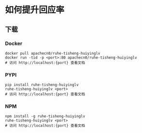 # 如何提升回应率

## 下载

### Docker

```
docker pull apachecn0/ruhe-tisheng-huiyinglv
docker run -tid -p <port>:80 apachecn0/ruhe-tisheng-huiyinglv
# 访问 http://localhost:{port} 查看文档
```

### PYPI

```
pip install ruhe-tisheng-huiyinglv
ruhe-tisheng-huiyinglv <port>
# 访问 http://localhost:{port} 查看文档
```

### NPM

```
npm install -g ruhe-tisheng-huiyinglv
ruhe-tisheng-huiyinglv <port>
# 访问 http://localhost:{port} 查看文档
```